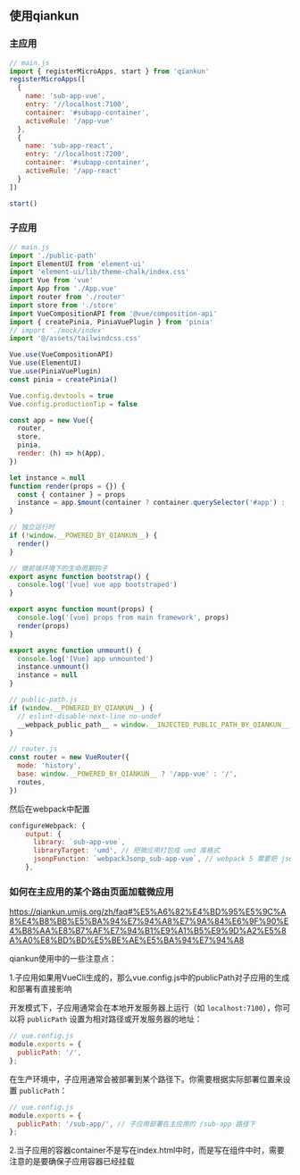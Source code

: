 ## 使用qiankun

### 主应用

```js
// main.js
import { registerMicroApps, start } from 'qiankun'
registerMicroApps([
  {
    name: 'sub-app-vue',
    entry: '//localhost:7100',
    container: '#subapp-container',
    activeRule: '/app-vue'
  },
  {
    name: 'sub-app-react',
    entry: '//localhost:7200',
    container: '#subapp-container',
    activeRule: '/app-react'
  }
])

start()
```



### 子应用

```js
// main.js
import './public-path'
import ElementUI from 'element-ui'
import 'element-ui/lib/theme-chalk/index.css'
import Vue from 'vue'
import App from './App.vue'
import router from './router'
import store from './store'
import VueCompositionAPI from '@vue/composition-api'
import { createPinia, PiniaVuePlugin } from 'pinia'
// import './mock/index'
import '@/assets/tailwindcss.css'

Vue.use(VueCompositionAPI)
Vue.use(ElementUI)
Vue.use(PiniaVuePlugin)
const pinia = createPinia()

Vue.config.devtools = true
Vue.config.productionTip = false

const app = new Vue({
  router,
  store,
  pinia,
  render: (h) => h(App),
})

let instance = null
function render(props = {}) {
  const { container } = props
  instance = app.$mount(container ? container.querySelector('#app') : '#app')
}

// 独立运行时
if (!window.__POWERED_BY_QIANKUN__) {
  render()
}

// 微前端环境下的生命周期钩子
export async function bootstrap() {
  console.log('[vue] vue app bootstraped')
}

export async function mount(props) {
  console.log('[vue] props from main framework', props)
  render(props)
}

export async function unmount() {
  console.log('[Vue] app unmounted')
  instance.unmount()
  instance = null
}
```

```js
// public-path.js
if (window.__POWERED_BY_QIANKUN__) {
  // eslint-disable-next-line no-undef
  __webpack_public_path__ = window.__INJECTED_PUBLIC_PATH_BY_QIANKUN__;
}
```

```js
// router.js
const router = new VueRouter({
  mode: 'history',
  base: window.__POWERED_BY_QIANKUN__ ? '/app-vue' : '/',
  routes,
})
```



然后在webpack中配置

```js
configureWebpack: {
    output: {
      library: `sub-app-vue`,
      libraryTarget: 'umd', // 把微应用打包成 umd 库格式
      jsonpFunction: `webpackJsonp_sub-app-vue`, // webpack 5 需要把 jsonpFunction 替换成 chunkLoadingGlobal
    },
```

### 如何在主应用的某个路由页面加载微应用

https://qiankun.umijs.org/zh/faq#%E5%A6%82%E4%BD%95%E5%9C%A8%E4%B8%BB%E5%BA%94%E7%94%A8%E7%9A%84%E6%9F%90%E4%B8%AA%E8%B7%AF%E7%94%B1%E9%A1%B5%E9%9D%A2%E5%8A%A0%E8%BD%BD%E5%BE%AE%E5%BA%94%E7%94%A8

qiankun使用中的一些注意点：

1.子应用如果用VueCli生成的，那么vue.config.js中的publicPath对子应用的生成和部署有直接影响

开发模式下，子应用通常会在本地开发服务器上运行（如 `localhost:7100`），你可以将 `publicPath` 设置为相对路径或开发服务器的地址：

```js
// vue.config.js
module.exports = {
  publicPath: '/',
};
```



在生产环境中，子应用通常会被部署到某个路径下。你需要根据实际部署位置来设置 `publicPath`：

```js
// vue.config.js
module.exports = {
  publicPath: '/sub-app/', // 子应用部署在主应用的 /sub-app 路径下
};
```

2.当子应用的容器container不是写在index.html中时，而是写在组件中时，需要注意的是要确保子应用容器已经挂载